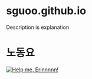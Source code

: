 # sguoo.github.io

Description is explanation

# 노동요

[![Help me, Erinnnnn!](https://img.youtube.com/vi/X8z23t428kU/0.jpg)](https://youtu.be/X8z23t428kU)
